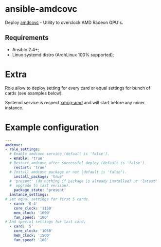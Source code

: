 
# ansible-amdcovc

Deploy [amdcovc](//github.com/matszpk/amdcovc) - Utility to overclock AMD Radeon
GPU's.

## Requirements

* Ansible 2.4+;
* Linux systemd distro (ArchLinux 100% supported);

# Extra

Role allow to deploy setting for every card or equal settings for bunch of cards
(see examples below).

Systemd service is respect [xmrig-amd](//github.com/xmrig/xmrig-amd) and will
start before any miner instance.

# Example configuration

```yaml
---
amdcovc:
- role_settings:
  # Enable amdcovc service (default is 'false').
  - enable: 'true'
  # Restart amdcovc after successful deploy (default is 'false').
    restart: 'true'
  # Install amdcovc package or not (default is 'false').
    install_package: 'true'
  # 'present' (do nothing if package is already installed) or 'latest' (always
  #  upgrade to last version).
    package_state: 'present'
  instance_settings:
# Set equal settings for first 5 cards.
  - card: '0-4'
    core_clock: '1150'
    mem_clock: '1600'
    fan_speed: '100'
# And special settings for last card.
  - card: '5'
    core_clock: '1050'
    mem_clock: '1500'
    fan_speed: '100'
```
